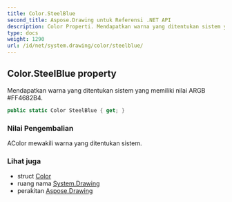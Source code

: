 ```yaml
---
title: Color.SteelBlue
second_title: Aspose.Drawing untuk Referensi .NET API
description: Color Properti. Mendapatkan warna yang ditentukan sistem yang memiliki nilai ARGB FF4682B4.
type: docs
weight: 1290
url: /id/net/system.drawing/color/steelblue/
---
```

## Color.SteelBlue property

Mendapatkan warna yang ditentukan sistem yang memiliki nilai ARGB #FF4682B4.

```csharp
public static Color SteelBlue { get; }
```

### Nilai Pengembalian

AColor mewakili warna yang ditentukan sistem.

### Lihat juga

* struct [Color](../)
* ruang nama [System.Drawing](../../color/)
* perakitan [Aspose.Drawing](../../../)


